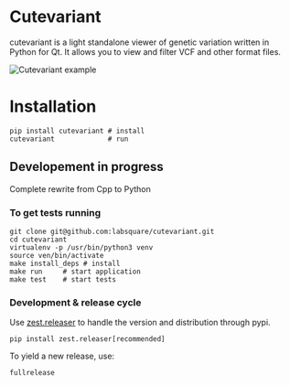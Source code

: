 # Cutevariant

cutevariant is a light standalone viewer of genetic variation written in Python for Qt. It allows you to view and filter VCF and other format files.

![Cutevariant example](https://raw.githubusercontent.com/labsquare/CuteVariant-cpp/master/screencast.gif)

# Installation

    pip install cutevariant # install
    cutevariant             # run


## Developement in progress
Complete rewrite from Cpp to Python 

###  To get tests running

	git clone git@github.com:labsquare/cutevariant.git
	cd cutevariant
	virtualenv -p /usr/bin/python3 venv
	source ven/bin/activate
	make install_deps # install
	make run     # start application
	make test    # start tests


### Development & release cycle

Use [zest.releaser](https://zestreleaser.readthedocs.io) to handle the version and distribution through pypi.

    pip install zest.releaser[recommended]

To yield a new release, use:

    fullrelease
